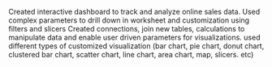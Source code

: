Created interactive dashboard to track and analyze online sales data.
Used complex parameters to drill down in worksheet and customization using filters and slicers
Created connections, join new tables, calculations to manipulate data and enable user driven parameters for visualizations.
used different types of customized visualization (bar chart, pie chart, donut chart, clustered bar chart, scatter chart, line chart, area chart, map, slicers. etc)

